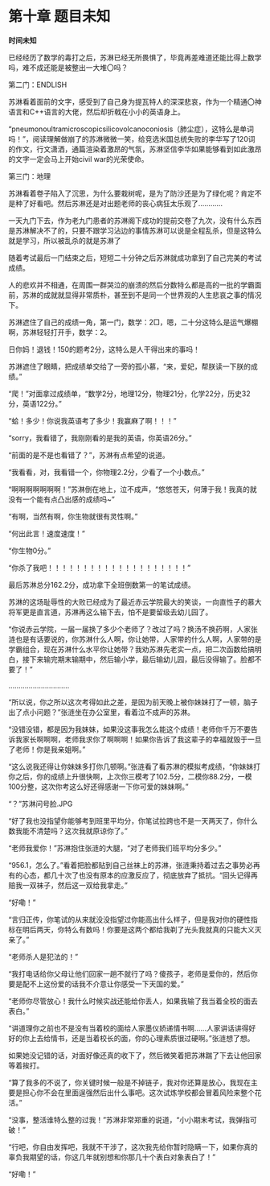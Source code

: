 # 第十章 题目未知

**时间未知**

已经经历了数学的毒打之后，苏淋已经无所畏惧了，毕竟再差难道还能比得上数学吗，难不成还能是被整出一大堆〇吗？

第二门：ENDLISH

苏淋看着面前的文字，感受到了自己身为提瓦特人的深深悲哀，作为一个精通〇神语言和C++语言的大佬，然后却折戟在小小的英语身上。

“pneumonoultramicroscopicsilicovolcanoconiosis（肺尘症），这特么是单词吗！”，阅读理解做崩了的苏淋微微一笑，给竞选米国总统失败的李华写了120词的作文，行文潇洒，通篇渲染着激昂的气氛，苏淋坚信李华如果能够看到如此激昂的文字一定会马上开始civil war的光荣使命。

第三门：地理

苏淋看着卷子陷入了沉思，为什么要栽树呢，是为了防沙还是为了绿化呢？肯定不是种了好看吧。然后苏淋还是对出题老师的丧心病狂太乐观了…………

一天九门下去，作为老九门患者的苏淋阁下成功的提前交卷了九次，没有什么东西是苏淋解决不了的，只要不跟学习沾边的事情苏淋可以说是全程乱杀，但是这特么就是学习，所以被乱杀的就是苏淋了

随着考试最后一门结束之后，短短二十分钟之后苏淋就成功拿到了自己完美的考试成绩。

人的悲欢并不相通，在周围一群哭泣的崩溃的然后分数特么都是高的一批的学霸面前，苏淋的成就就显得非常质朴，甚至到不是同一个世界观的人生悲哀之事的情况下。

苏淋遮住了自己的成绩一角，第一门，数学：2□，嗯，二十分这特么是运气爆棚啊，苏淋轻轻打开手，数学：2。

日你妈！退钱！150的题考2分，这特么是人干得出来的事吗！

苏淋遮住了眼睛，把成绩单交给了一旁的孤小慕，“来，爱妃，帮朕读一下朕的成绩。”

“爬！”对面拿过成绩单，“数学2分，地理12分，物理21分，化学22分，历史32分，英语122分。”

“蛤！多少！你说我英语考了多少！我赢麻了啊！！！”

“sorry，我看错了，我刚刚看的是我的英语，你英语26分。”

“前面的是不是也看错了？”，苏淋有点希望的说道。

“我看看，对，我看错一个，你物理2.2分，少看了一个小数点。”

“啊啊啊啊啊啊啊！”苏淋倒在地上，泣不成声，“悠悠苍天，何薄于我！我真的就没有一个能有点凸出感的成绩吗~”

“有啊，当然有啊，你生物就很有灵性啊。”

“何出此言！速度速度！”

“你生物0分。”

“你杀了我吧！！！！！！！！！！！！！！！！！！！！”

最后苏淋总分162.2分，成功拿下全班倒数第一的笔试成绩。

苏淋的这场耻辱性的大败已经成为了最近赤云学院最大的笑谈，一向直性子的慕大将军更是直言道，苏淋再这么输下去，怕不是要留级去幼儿园了。

“你说赤云学院，一届一届换了多少个老师了？改过了吗？换汤不换药啊，人家张涟也是有话要说的，你苏淋什么人啊，你让她带，人家带的什么人啊，人家带的是学霸组合，现在苏淋什么水平你让她带？我劝苏淋先老实一点，把二次函数给搞明白，接下来输完期末输期中，然后输小学，最后输幼儿园，最后没得输了。脸都不要了！”

…………………………

“所以说，你之所以这次考得如此之差，是因为前天晚上被你妹妹打了一顿，脑子出了点小问题？”张涟坐在办公室里，看着泣不成声的苏淋。

“没错没错，都是因为我妹妹，如果没这事我怎么能这个成绩！老师你千万不要告诉我家长啊啊啊，老师我求你了啊啊啊！如果你告诉了我这辈子的幸福就毁于一旦了老师！你是我亲姐啊。”

“这么说我还得让你妹妹多打你几顿啊。”张涟看了看苏淋的模拟考成绩，“你妹妹打你之后，你的成绩上升很快啊，上次你三模考了102.5分，二模你88.2分，一模100分整，这次你考这么好还得感谢一下你可爱的妹妹啊。”

“？”苏淋问号脸.JPG

“好了我也没指望你能够考到班里平均分，你笔试拉跨也不是一天两天了，你什么数我能不清楚吗？这次我就原谅你了。”

“老师我爱你！”苏淋抱住张涟的大腿，“对了老师我们班平均分多少。”

“956.1，怎么了。”看着把脸都贴到自己丝袜上的苏淋，张涟秉持着过去之事势必再有的心态，都几十次了也没有原本的应激反应了，彻底放弃了抵抗。“回头记得再赔我一双袜子，然后这一双给我拿走。”

“好嘞！”

“言归正传，你笔试的从来就没没指望过你能高出什么样子，但是我对你的硬性指标在明后两天，你特么有数吗！你要是这两个都给我剃了光头我就真的只能大义灭亲了。”

“老师杀人是犯法的！”

“我打电话给你父母让他们回家一趟不就行了吗？傻孩子，老师是爱你的，然后你要是配不上这份爱的话我不介意让你感受一下天国的爱。”

“老师你尽管放心！我什么时候实战还能给你丢人，如果我输了我当着全校的面去表白。”

“讲道理你之前也不是没有当着校的面给人家墨仪娇递情书啊……人家讲话讲得好好的你上去给情书，还是当着校长的面，你的心理素质很过硬啊。”张涟想了想。

如果她没记错的话，对面好像还真的收下了，然后微笑着把苏淋踹了下去让他回家等着挨打。

“算了我多的不说了，你关键时候一般是不掉链子，我对你还算是放心，我现在主要是担心你不会在里面逞强然后出什么事吧。这次试炼学校都会冒着风险来整个花活。”

“没事，整活谁特么整的过我！”苏淋非常郑重的说道，“小小期末考试，我弹指可破！”

“行吧，你自由发挥吧，我就不干涉了，这次我先给你暂时隐瞒一下，如果你真的辜负我期望的话，你这几年就别想和你那几十个表白对象表白了！”

“好嘞！”
